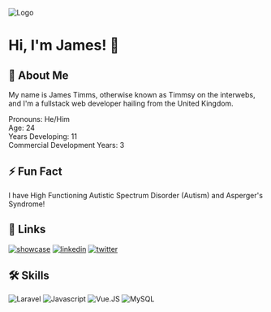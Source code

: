 
![Logo](https://i.imgur.com/ybzwr2w.png)


# Hi, I'm James! 👋


## 🚀 About Me
My name is James Timms, otherwise known as Timmsy on the interwebs, and I'm a fullstack web developer hailing from the United Kingdom.

Pronouns: He/Him  
Age: 24  
Years Developing: 11  
Commercial Development Years:  3


## ⚡️ Fun Fact
I have High Functioning Autistic Spectrum Disorder (Autism) and Asperger's Syndrome!


## 🔗 Links
[![showcase](https://img.shields.io/badge/my_showcase_projects-000?style=for-the-badge&logo=github&logoColor=white)](https://github.com/stars/Timmsy1998/lists/showcase-projects/) 
[![linkedin](https://img.shields.io/badge/linkedin-0A66C2?style=for-the-badge&logo=linkedin&logoColor=white)](https://www.linkedin.com/in/techytimms/)
[![twitter](https://img.shields.io/badge/twitter-1DA1F2?style=for-the-badge&logo=twitter&logoColor=white)](https://twitter.com/IAmTimmsy)


## 🛠 Skills
![Laravel](https://img.shields.io/badge/Laravel-grey?style=for-the-badge&logo=laravel)
![Javascript](https://img.shields.io/badge/Javascript-blue?style=for-the-badge&logo=javascript)
![Vue.JS](https://img.shields.io/badge/Vue.JS-teal?style=for-the-badge&logo=vuedotjs)
![MySQL](https://img.shields.io/badge/MySQL-yellow?style=for-the-badge&logo=mysql)

